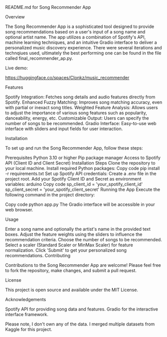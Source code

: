 README.md for Song Recommender App

Overview

The Song Recommender App is a sophisticated tool designed to provide song recommendations based on a user's input of a song name and optional artist name. The app utilizes a combination of Spotify's API, machine learning techniques, and an intuitive Gradio interface to deliver a personalized music discovery experience.
There were several iterations and technqiues used, ultimately the best performing one can be found in the file called final_recommender_ap.py. 

Live demo:

https://huggingface.co/spaces/Clonkz/music_recommender


Features

Spotify Integration: Fetches song details and audio features directly from Spotify.
Enhanced Fuzzy Matching: Improves song matching accuracy, even with partial or inexact song titles.
Weighted Feature Analysis: Allows users to adjust the importance of various song features such as popularity, danceability, energy, etc.
Customizable Output: Users can specify the number of songs to be recommended.
Gradio Interface: Easy-to-use web interface with sliders and input fields for user interaction.


Installation

To set up and run the Song Recommender App, follow these steps:

Prerequisites
Python 3.10 or higher
Pip package manager
Access to Spotify API (Client ID and Client Secret)
Installation Steps
Clone the repository to your local machine.
Install required Python packages:
Copy code
pip install -r requirements.txt
Set up Spotify API credentials:
Create a .env file in the project root.
Add your Spotify Client ID and Secret as environment variables:
arduino
Copy code
sp_client_id = 'your_spotify_client_id'
sp_client_secret = 'your_spotify_client_secret'
Running the App
Execute the following command in the project directory:

Copy code
python app.py
The Gradio interface will be accessible in your web browser.

Usage

Enter a song name and optionally the artist's name in the provided text boxes.
Adjust the feature weights using the sliders to influence the recommendation criteria.
Choose the number of songs to be recommended.
Select a scaler (Standard Scaler or MinMax Scaler) for feature normalization.
Click 'Submit' to get your personalized song recommendations.
Contributing

Contributions to the Song Recommender App are welcome! Please feel free to fork the repository, make changes, and submit a pull request.

License

This project is open source and available under the MIT License.

Acknowledgements

Spotify API for providing song data and features.
Gradio for the interactive interface framework.

Please note, I don't own any of the data. I merged multiple datasets from Kaggle for this project.
